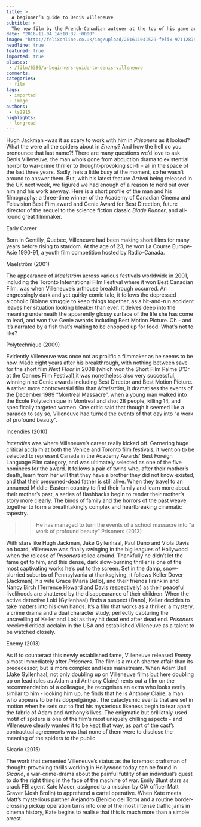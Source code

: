 ```yaml
---
title: >
  A beginner’s guide to Denis Villeneuve
subtitle: >
  The new film by the French-Canadian auteuer at the top of his game arrives at cinemas next Friday
date: "2016-11-04 14:10:32 +0000"
image: "http://felixonline.co.uk/img/upload/201611041529-felix-9711287531_b213d493da_o.jpg"
headline: true
featured: true
imported: true
aliases:
 - /film/6386/a-beginners-guide-to-denis-villeneuve
comments:
categories:
 - film
tags:
 - imported
 - image
authors:
 - ts2915
highlights:
 - longread
---
```


Hugh Jackman –was it as scary to work with him in _Prisoners_ as it looked? What the were all the spiders about in _Enemy_? And how the hell do you pronounce that last name?! There are many questions we’d love to ask Denis Villeneuve, the man who’s gone from abduction drama to existential horror to war-crime thriller to thought-provoking sci-fi - all in the space of the last three years. Sadly, he’s a little busy at the moment, so he wasn’t around to answer them. But, with his latest feature _Arrival_ being released in the UK next week, we figured we had enough of a reason to nerd out over him and his work anyway. Here is a short profile of the man and his filmography; a three-time winner of the Academy of Canadian Cinema and Television Best Film award and Genie Award for Best Direction, future director of the sequel to the science fiction classic _Blade Runner_, and all-round great filmmaker.

Early Career

Born in Gentilly, Quebec, Villeneuve had been making short films for many years before rising to stardom. At the age of 23, he won La Course Europe-Asie 1990-91, a youth film competition hosted by Radio-Canada.

Maelström (2001)

The appearance of _Maelström_ across various festivals worldwide in 2001, including the Toronto International Film Festival where it won Best Canadian Film, was when Villeneuve’s arthouse breakthrough occurred. An engrossingly dark and yet quirky comic tale, it follows the depressed alcoholic Bibiane struggle to keep things together, as a hit-and-run accident leaves her situation looking bleaker than ever. It delves deep into the meaning underneath the apparently glossy surface of the life she has come to lead, and won five Genie awards including Best Motion Picture. Oh - and it’s narrated by a fish that’s waiting to be chopped up for food. What’s not to like?

Polytechnique (2009)

Evidently Villeneuve was once not as prolific a filmmaker as he seems to be now. Made eight years after his breakthrough, with nothing between save for the short film _Next Floor_ in 2008 (which won the Short Film Palme D’Or at the Cannes Film Festival),it was nonetheless also very successful, winning nine Genie awards including Best Director and Best Motion Picture. A rather more controversial film than _Maelström_, it dramatises the events of the December 1989 “Montreal Massacre”, when a young man walked into the École Polytechnique in Montreal and shot 28 people, killing 14, and specifically targeted women. One critic said that though it seemed like a paradox to say so, Villeneuve had turned the events of that day into “a work of profound beauty”.

Incendies (2010)

_Incendies_ was where Villeneuve’s career really kicked off. Garnering huge critical acclaim at both the Venice and Toronto film festivals, it went on to be selected to represent Canada in the Academy Awards’ Best Foreign Language Film category, and was ultimately selected as one of the  five nominees for the award. It follows a pair of twins who, after their mother’s death, learn from her will that they have a brother they did not know existed, and that their presumed-dead father is still alive. When they travel to an unnamed Middle-Eastern country to find their family and learn more about their mother’s past, a series of flashbacks begin to render their mother’s story more clearly. The binds of family and the horrors of the past weave together to form a breathtakingly complex and heartbreaking cinematic tapestry.
> > He has managed to turn the events of a school massacre into “a work of profound beauty”
Prisoners (2013)

With stars like Hugh Jackman, Jake Gyllenhaal, Paul Dano and Viola Davis on board, Villeneuve was finally swinging in the big leagues of Hollywood when the release of _Prisoners_ rolled around. Thankfully he didn’t let the fame get to him, and this dense, dark slow-burning thriller is one of the most captivating works he’s put to the screen. Set in the damp, snow-slurried suburbs of Pennsylvania at thanksgiving, it follows Keller Dover (Jackman), his wife Grace (Maria Bello), and their friends Franklin and Nancy Birch (Terrence Howard and Davis respectively) as their peaceful livelihoods are shattered by the disappearance of their children. When the active detective Loki (Gyllenhaal) finds a suspect (Dano), Keller decides to take matters into his own hands. It’s a film that works as a thriller, a mystery, a crime drama and  a dual character study, perfectly capturing the unravelling of Keller and Loki as they hit dead end after dead end. _Prisoners_ received critical acclaim in the USA and established Villeneuve as a talent to be watched closely.

Enemy (2013)

As if to counteract this newly established fame, Villeneuve released _Enemy_ almost immediately after _Prisoners._ The film is a much shorter affair than its predecessor, but is more complex and less mainstream. When Adam Bell (Jake Gyllenhaal, not only doubling up on Villeneuve films but here doubling up on lead roles as Adam and Anthony Claire) rents out a film on the recommendation of a colleague, he recognises an extra who looks eerily similar to him - looking him up, he finds that he is Anthony Claire, a man who appears to be his doppelgänger. The cataclysmic events that are set in motion when he sets out to find his mysterious likeness begin to tear apart the fabric of Adam and Anthony’s lives. The enigmatic but brilliatnly-used motif of spiders is one of the film’s most uniquely chilling aspects - and Villeneuve clearly wanted it to be kept that way, as part of the cast’s contractual agreements was that none of them were to disclose the meaning of the spiders to the public.

Sicario (2015)

The work that cemented Villeneuve’s status as the foremost craftsman of thought-provoking thrills working in Hollywood today can be found in _Sicario_, a war-crime-drama about the painful futility of an individual’s quest to do the right thing in the face of the machine of war. Emily Blunt stars as crack FBI agent Kate Macer, assigned to a mission by CIA officer Matt Graver (Josh Brolin) to apprehend a cartel operative. When Kate meets Matt’s mysterious partner Alejandro (Benicio del Toro) and a routine border-crossing pickup operation turns into one of the most intense traffic jams in cinema history, Kate begins to realise that this is much more than a simple arrest.
